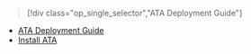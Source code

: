 > [!div class="op_single_selector","ATA Deployment Guide"]
- [ATA Deployment Guide](./small.md)
- [Install ATA](./large.md)











